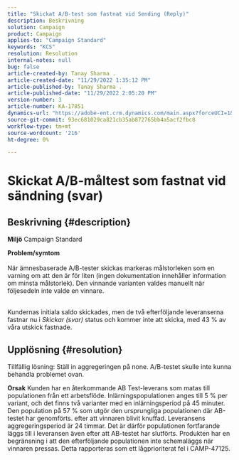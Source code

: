 ```yaml
---
title: "Skickat A/B-test som fastnat vid Sending (Reply)"
description: Beskrivning
solution: Campaign
product: Campaign
applies-to: "Campaign Standard"
keywords: "KCS"
resolution: Resolution
internal-notes: null
bug: false
article-created-by: Tanay Sharma .
article-created-date: "11/29/2022 1:35:12 PM"
article-published-by: Tanay Sharma .
article-published-date: "11/29/2022 2:05:20 PM"
version-number: 3
article-number: KA-17851
dynamics-url: "https://adobe-ent.crm.dynamics.com/main.aspx?forceUCI=1&pagetype=entityrecord&etn=knowledgearticle&id=4308cfa1-ea6f-ed11-9562-6045bd006239"
source-git-commit: 93ec681029ca821cb35ab872765bb4a5acf2fbc8
workflow-type: tm+mt
source-wordcount: '216'
ht-degree: 0%

---
```


# Skickat A/B-måltest som fastnat vid sändning (svar)

## Beskrivning {#description}

<b>Miljö</b>
Campaign Standard


<b>Problem/symtom</b><br><br>När ämnesbaserade A/B-tester skickas markeras målstorleken som en varning om att den är för liten (ingen dokumentation innehåller information om minsta målstorlek). Den vinnande varianten valdes manuellt när följesedeln inte valde en vinnare.

<br>Kundernas initiala saldo skickades, men de två efterföljande leveranserna fastnar nu i *Skickar (svar)* status och kommer inte att skicka, med 43 % av våra utskick fastnade.<br>

## Upplösning {#resolution}


Tillfällig lösning: Ställ in aggregeringen på none. A/B-testet skulle inte kunna behandla problemet ovan.


<b>Orsak</b>
Kunden har en återkommande AB Test-leverans som matas till populationen från ett arbetsflöde. Inlärningspopulationen anges till 5 % per variant, och det finns två varianter med en inlärningsperiod på 45 minuter. Den population på 57 % som utgör den ursprungliga populationen där AB-testet har genomförts. efter att vinnaren blivit knuffad. Leveransens aggregeringsperiod är 24 timmar. Det är därför populationen fortfarande läggs till i leveransen även efter att AB-testet har slutförts. Produkten har en begränsning i att den efterföljande populationen inte schemaläggs när vinnaren pressas. Detta rapporteras som ett lågprioriterat fel i CAMP-47125.
